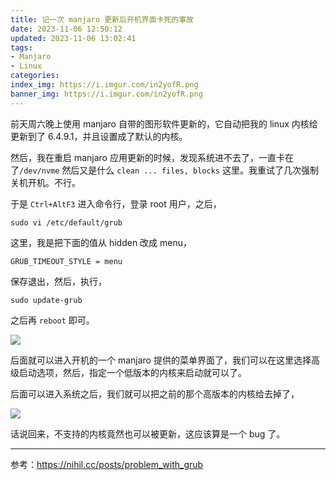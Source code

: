 ```yaml
---
title: 记一次 manjaro 更新后开机界面卡死的事故
date: 2023-11-06 12:50:12
updated: 2023-11-06 13:02:41
tags:
- Manjaro
- Linux
categories:
index_img: https://i.imgur.com/in2yofR.png
banner_img: https://i.imgur.com/in2yofR.png
---
```


前天周六晚上使用 manjaro 自带的图形软件更新的，它自动把我的 linux 内核给更新到了 6.4.9.1，并且设置成了默认的内核。

然后，我在重启 manjaro 应用更新的时候，发现系统进不去了，一直卡在了`/dev/nvme` 然后又是什么 `clean ... files, blocks` 这里。我重试了几次强制关机开机。不行。

于是 `Ctrl+AltF3` 进入命令行，登录 root 用户，之后，

```shell
sudo vi /etc/default/grub
```

这里，我是把下面的值从 hidden 改成 menu，

```shell
GRUB_TIMEOUT_STYLE = menu
```

保存退出，然后，执行，

```shell
sudo update-grub
```

之后再 `reboot` 即可。

![](https://i.imgur.com/xF4kZwy.png)

后面就可以进入开机的一个 manjaro 提供的菜单界面了，我们可以在这里选择高级启动选项，然后，指定一个低版本的内核来启动就可以了。

后面可以进入系统之后，我们就可以把之前的那个高版本的内核给去掉了，

![](https://i.imgur.com/FzpTqPY.png)

话说回来，不支持的内核竟然也可以被更新，这应该算是一个 bug 了。

----------

参考：<https://nihil.cc/posts/problem_with_grub>


